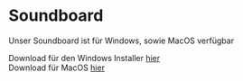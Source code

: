 # Soundboard

Unser Soundboard ist für Windows, sowie MacOS verfügbar

Download für den Windows Installer <a href="https://anonfiles.com/b3x8s6Cfp5/Soundboard_Install_exe">hier</a><br>
Download für MacOS <a href="https://anonfiles.com/J8y7s0C2p2/Soundboard_zip">hier</a>
